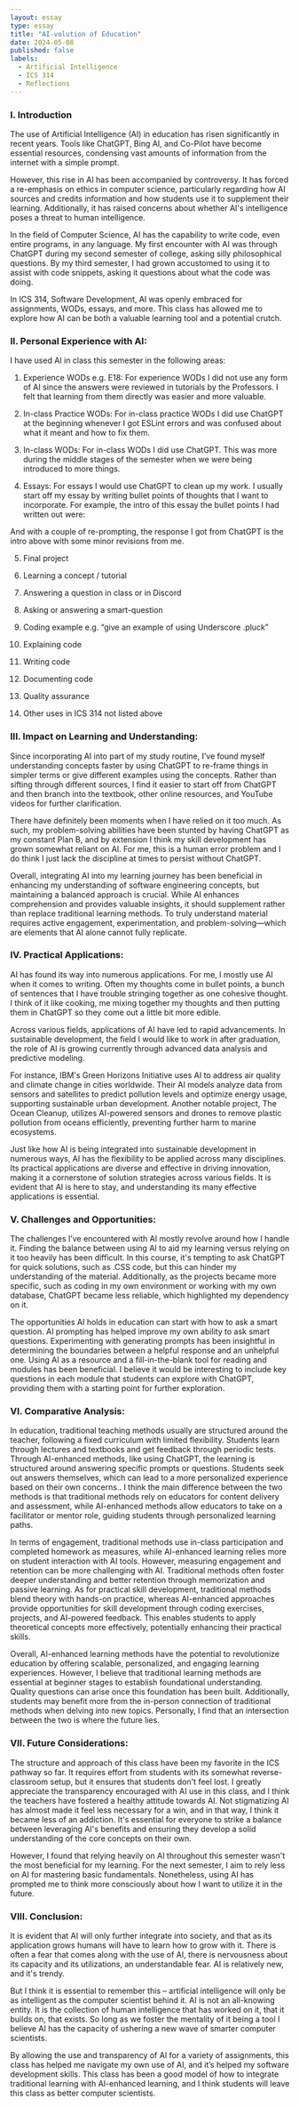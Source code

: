 ```yaml
---
layout: essay
type: essay
title: "AI-volution of Education"
date: 2024-05-08
published: false
labels:
  - Artificial Intelligence
  - ICS 314
  - Reflections
---
```


### I. Introduction

The use of Artificial Intelligence (AI) in education has risen significantly in recent years. Tools like ChatGPT, Bing AI, and Co-Pilot have become essential resources, condensing vast amounts of information from the internet with a simple prompt.

However, this rise in AI has been accompanied by controversy. It has forced a re-emphasis on ethics in computer science, particularly regarding how AI sources and credits information and how students use it to supplement their learning. Additionally, it has raised concerns about whether AI's intelligence poses a threat to human intelligence.

In the field of Computer Science, AI has the capability to write code, even entire programs, in any language. My first encounter with AI was through ChatGPT during my second semester of college, asking silly philosophical questions. By my third semester, I had grown accustomed to using it to assist with code snippets, asking it questions about what the code was doing.

In ICS 314, Software Development, AI was openly embraced for assignments, WODs, essays, and more. This class has allowed me to explore how AI can be both a valuable learning tool and a potential crutch.


### II. Personal Experience with AI:
I have used AI in class this semester in the following areas:

  1. Experience WODs e.g. E18: For experience WODs I did not use any form of AI since the answers were reviewed in tutorials by the Professors. I felt that learning from them directly was easier and more valuable.

  2. In-class Practice WODs: For in-class practice WODs I did use ChatGPT at the beginning whenever I got ESLint errors and was confused about what it meant and how to fix them.

  3. In-class WODs: For in-class WODs I did use ChatGPT. This was more during the middle stages of the semester when we were being introduced to more things.

  4. Essays: For essays I would use ChatGPT to clean up my work. I usually start off my essay by writing bullet points of thoughts that I want to incorporate. For example, the intro of this essay the bullet points I had written out were:

And with a couple of re-prompting, the response I got from ChatGPT is the intro above with some minor revisions from me.

  5. Final project

  6. Learning a concept / tutorial

  7. Answering a question in class or in Discord

  8. Asking or answering a smart-question

  9. Coding example e.g. “give an example of using Underscore .pluck”

  10. Explaining code

  11. Writing code

  12. Documenting code

  13. Quality assurance 

  14. Other uses in ICS 314 not listed above


### III. Impact on Learning and Understanding:

Since incorporating AI into part of my study routine, I’ve found myself understanding concepts faster by using ChatGPT to re-frame things in simpler terms or give different examples using the concepts. Rather than sifting through different sources, I find it easier to start off from ChatGPT and then branch into the textbook, other online resources, and YouTube videos for further clarification.

There have definitely been moments when I have relied on it too much. As such, my problem-solving abilities have been stunted by having ChatGPT as my constant Plan B, and by extension I think my skill development has grown somewhat reliant on AI. For me, this is a human error problem and I do think I just lack the discipline at times to persist without ChatGPT.

Overall, integrating AI into my learning journey has been beneficial in enhancing my understanding of software engineering concepts, but maintaining a balanced approach is crucial. While AI enhances comprehension and provides valuable insights, it should supplement rather than replace traditional learning methods. To truly understand material requires active engagement, experimentation, and problem-solving—which are elements that AI alone cannot fully replicate.

### IV. Practical Applications:

AI has found its way into numerous applications. For me, I mostly use AI when it comes to writing. Often my thoughts come in bullet points, a bunch of sentences that I have trouble stringing together as one cohesive thought. I think of it like cooking, me mixing together my thoughts and then putting them in ChatGPT so they come out a little bit more edible.

Across various fields, applications of AI have led to rapid advancements. In sustainable development, the field I would like to work in after graduation, the role of AI is growing currently through advanced data analysis and predictive modeling. 

For instance, IBM's Green Horizons Initiative uses AI to address air quality and climate change in cities worldwide. Their AI models analyze data from sensors and satellites to predict pollution levels and optimize energy usage, supporting sustainable urban development. Another notable project, The Ocean Cleanup, utilizes AI-powered sensors and drones to remove plastic pollution from oceans efficiently, preventing further harm to marine ecosystems.

Just like how AI is being integrated into sustainable development in numerous ways, AI has the flexibility to be applied across many disciplines.  Its practical applications are diverse and effective in driving innovation, making it a cornerstone of solution strategies across various fields. It is evident that AI is here to stay, and understanding its many effective applications is essential.

### V. Challenges and Opportunities:

The challenges I’ve encountered with AI mostly revolve around how I handle it. Finding the balance between using AI to aid my learning versus relying on it too heavily has been difficult. In this course, it's tempting to ask ChatGPT for quick solutions, such as .CSS code, but this can hinder my understanding of the material. Additionally, as the projects became more specific, such as coding in my own environment or working with my own database, ChatGPT became less reliable, which highlighted my dependency on it.

The opportunities AI holds in education can start with how to ask a smart question. AI prompting has helped improve my own ability to ask smart questions. Experimenting with generating prompts has been insightful in determining the boundaries between a helpful response and an unhelpful one. Using AI as a resource and a fill-in-the-blank tool for reading and modules has been beneficial. I believe it would be interesting to include key questions in each module that students can explore with ChatGPT, providing them with a starting point for further exploration.

### VI. Comparative Analysis:

In education, traditional teaching methods usually are structured around the teacher, following a fixed curriculum with limited flexibility. Students learn through lectures and textbooks and get feedback through periodic tests. Through AI-enhanced methods, like using ChatGPT, the learning is structured around answering specific prompts or questions. Students seek out answers themselves, which can lead to a more personalized experience based on their own concerns.. I think the main difference between the two methods is that traditional methods rely on educators for content delivery and assessment, while AI-enhanced methods allow educators to take on a facilitator or mentor role, guiding students through personalized learning paths.

In terms of engagement, traditional methods use in-class participation and completed homework as measures, while AI-enhanced learning relies more on student interaction with AI tools. However, measuring engagement and retention can be more challenging with AI. Traditional methods often foster deeper understanding and better retention through memorization and passive learning. As for practical skill development, traditional methods blend theory with hands-on practice, whereas AI-enhanced approaches provide opportunities for skill development through coding exercises, projects, and AI-powered feedback. This enables students to apply theoretical concepts more effectively, potentially enhancing their practical skills.

Overall, AI-enhanced learning methods have the potential to revolutionize education by offering scalable, personalized, and engaging learning experiences. However, I believe that traditional learning methods are essential at beginner stages to establish foundational understanding. Quality questions can arise once this foundation has been built. Additionally, students may benefit more from the in-person connection of traditional methods when delving into new topics. Personally, I find that an intersection between the two is where the future lies.

### VII. Future Considerations:

The structure and approach of this class have been my favorite in the ICS pathway so far. It requires effort from students with its somewhat reverse-classroom setup, but it ensures that students don't feel lost. I greatly appreciate the transparency encouraged with AI use in this class, and I think the teachers have fostered a healthy attitude towards AI. Not stigmatizing AI has almost made it feel less necessary for a win, and in that way, I think it became less of an addiction. It's essential for everyone to strike a balance between leveraging AI's benefits and ensuring they develop a solid understanding of the core concepts on their own.

However, I found that relying heavily on AI throughout this semester wasn't the most beneficial for my learning. For the next semester, I aim to rely less on AI for mastering basic fundamentals. Nonetheless, using AI has prompted me to think more consciously about how I want to utilize it in the future. 

### VIII. Conclusion:

It is evident that AI will only further integrate into society, and that as its application grows humans will have to learn how to grow with it. There is often a fear that comes along with the use of AI, there is nervousness about its capacity and its utilizations, an understandable fear. AI is relatively new, and it's trendy.

But I think it is essential to remember this – artificial intelligence will only be as intelligent as the computer scientist behind it. AI is not an all-knowing entity. It is the collection of human intelligence that has worked on it, that it builds on, that exists. So long as we foster the mentality of it being a tool I believe AI has the capacity of ushering a new wave of smarter computer scientists.

By allowing the use and transparency of AI for a variety of assignments, this class has helped me navigate my own use of AI, and it’s helped my software development skills. This class has been a good model of how to integrate traditional learning with AI-enhanced learning, and I think students will leave this class as better computer scientists.
